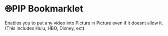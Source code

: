 # 🌐PIP Bookmarklet 

Enables you to put any video into Picture in Picture even if it doesnt allow it. (This includes Hulu, HBO, Disney, ect)
